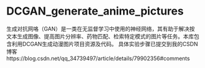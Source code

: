 # DCGAN_generate_anime_pictures
生成对抗网咯（GAN）是一类在无监督学习中使用的神经网络，其有助于解决按文本生成图像、提高图片分辨率、药物匹配、检索特定模式的图片等任务。本库包含利用DCGAN生成动漫图片项目资源及代码。
具体实验步骤已提交到我的CSDN博客https://blog.csdn.net/qq_34739497/article/details/79902356#comments
